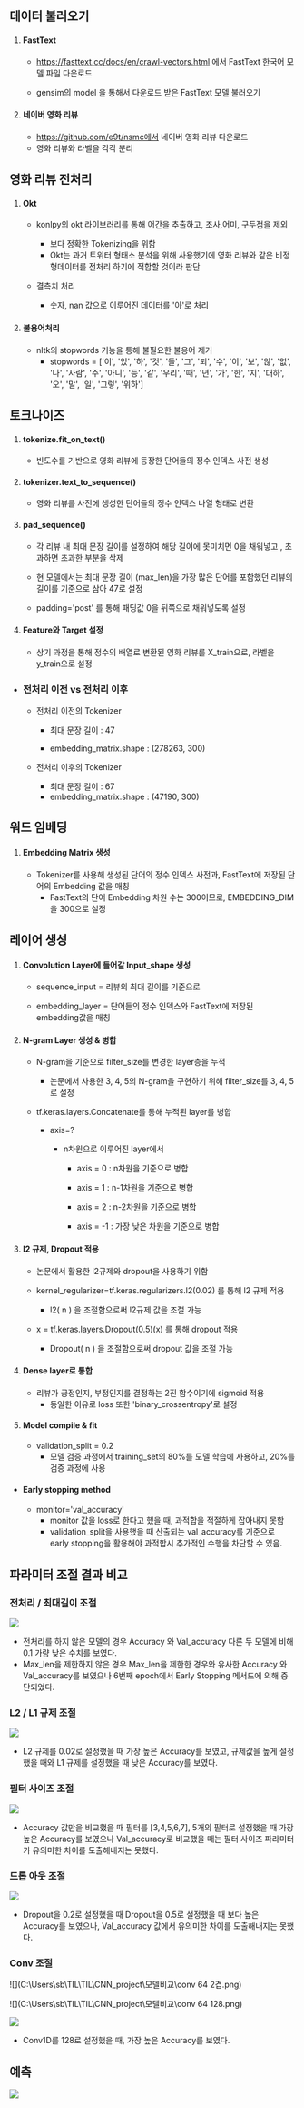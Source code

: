 ## 데이터 불러오기

1. #### FastText 

   - https://fasttext.cc/docs/en/crawl-vectors.html 에서 FastText 한국어 모델 파일 다운로드

   - gensim의 model 을 통해서 다운로드 받은 FastText 모델 불러오기

     

2. #### 네이버 영화 리뷰

   - https://github.com/e9t/nsmc에서 네이버 영화 리뷰 다운로드
   - 영화 리뷰와 라벨을 각각 분리



## 영화 리뷰 전처리

1. #### Okt

   - konlpy의 okt 라이브러리를 통해 어간을 추출하고, 조사,어미, 구두점을 제외
     - 보다 정확한 Tokenizing을 위함
     - Okt는 과거 트위터 형태소 분석을 위해 사용했기에 영화 리뷰와 같은 비정형데이터를 전처리 하기에 적합할 것이라 판단

   - 결측치 처리
     - 숫자, nan 값으로 이루어진 데이터를 '아'로 처리

       

2. #### 불용어처리

   - nltk의 stopwords 기능을 통해 불필요한 불용어 제거
     - stopwords = ['이', '있', '하', '것', '들', '그', '되', '수', '이', '보', '않', '없', '나', '사람', '주', '아니', '등', '같', '우리', '때', '년', '가', '한', '지', '대하', '오', '말', '일', '그렇', '위하']



## 토크나이즈

1. #### tokenize.fit_on_text() 

   - 빈도수를 기반으로 영화 리뷰에 등장한 단어들의 정수 인덱스 사전 생성

     

2. #### tokenizer.text_to_sequence()

   - 영화 리뷰를 사전에 생성한 단어들의 정수 인덱스 나열 형태로 변환 

     

3. #### pad_sequence()

   -  각 리뷰 내 최대 문장 길이를 설정하여 해당 길이에 못미치면 0을 채워넣고 , 초과하면 초과한 부분을 삭제

     - 현 모델에서는 최대 문장 길이 (max_len)을 가장 많은 단어를 포함했던 리뷰의 길이를 기준으로 삼아 47로 설정

     - padding='post' 를 통해 패딩값 0을 뒤쪽으로 채워넣도록 설정

       

4. #### Feature와 Target 설정

   - 상기 과정을 통해 정수의 배열로 변환된 영화 리뷰를 X_train으로, 라벨을 y_train으로 설정



- ### 전처리 이전 vs 전처리 이후

  - 전처리 이전의 Tokenizer

    - 최대 문장 길이 : 47 

    - embedding_matrix.shape :  (278263, 300)

  - 전처리 이후의 Tokenizer

    - 최대 문장 길이 : 67
    - embedding_matrix.shape :  (47190, 300)



## 워드 임베딩

1. #### Embedding Matrix 생성

   - Tokenizer를 사용해 생성된 단어의 정수 인덱스 사전과, FastText에 저장된 단어의 Embedding 값을 매칭
     - FastText의 단어 Embedding 차원 수는 300이므로, EMBEDDING_DIM을 300으로 설정



## 레이어 생성

1. #### Convolution Layer에 들어갈 Input_shape 생성

   - sequence_input = 리뷰의 최대 길이를 기준으로 

   - embedding_layer = 단어들의 정수 인덱스와 FastText에 저장된 embedding값을 매칭

     

2. #### N-gram Layer 생성 & 병합

   - N-gram을 기준으로 filter_size를 변경한 layer층을 누적

     - 논문에서 사용한 3, 4, 5의 N-gram을 구현하기 위해 filter_size를 3, 4, 5로 설정

   - tf.keras.layers.Concatenate를 통해 누적된 layer를 병합

     - axis=?

       - n차원으로 이루어진 layer에서

         -  axis = 0 : n차원을 기준으로 병합

         -  axis = 1 : n-1차원을 기준으로 병합

         -  axis = 2 :  n-2차원을 기준으로 병합

         -  axis = -1 : 가장 낮은 차원을 기준으로 병합

           

3. #### l2 규제, Dropout 적용

   - 논문에서 활용한 l2규제와 dropout을 사용하기 위함

   - kernel_regularizer=tf.keras.regularizers.l2(0.02) 를 통해 l2 규제 적용

     - l2( n ) 을 조절함으로써 l2규제 값을 조절 가능

   - x = tf.keras.layers.Dropout(0.5)(x) 를 통해 dropout 적용

     - Dropout( n ) 을 조절함으로써 dropout 값을 조절 가능

       

4. #### Dense layer로 통합

   - 리뷰가 긍정인지, 부정인지를 결정하는 2진 함수이기에 sigmoid 적용
     - 동일한 이유로 loss 또한 'binary_crossentropy'로 설정

   

5. #### Model compile & fit

   - validation_split = 0.2
     - 모델 검증 과정에서 training_set의 80%를 모델 학습에 사용하고, 20%를 검증 과정에 사용



- #### Early stopping method
  - monitor='val_accuracy'
    - monitor 값을 loss로 한다고 했을 때, 과적합을 적절하게 잡아내지 못함
    - validation_split을 사용했을 때 산출되는 val_accuracy를 기준으로 early stopping을 활용해야 과적합시 추가적인 수행을 차단할 수 있음.



## 파라미터 조절 결과 비교



### 전처리 / 최대길이 조절

![](./images/최대길이조절.png)

- 전처리를 하지 않은 모델의 경우 Accuracy 와 Val_accuracy 다른 두 모델에 비해 0.1 가량 낮은 수치를 보였다.
- Max_len을 제한하지 않은 경우 Max_len을 제한한 경우와 유사한 Accuracy 와 Val_accuracy를 보였으나 6번째 epoch에서 Early Stopping 메서드에 의해 중단되었다.



### L2 / L1 규제 조절

![](C:\Users\sb\TIL\TIL\CNN_project\모델비교\규제조절2.png)

- L2 규제를 0.02로 설정했을 때 가장 높은 Accuracy를 보였고, 규제값을 높게 설정했을 때와 L1 규제를 설정했을 때 낮은 Accuracy를 보였다.



### 필터 사이즈 조절

![](C:\Users\sb\TIL\TIL\CNN_project\모델비교\필터사이즈조절2.png)

- Accuracy 값만을 비교했을 때 필터를 [3,4,5,6,7], 5개의 필터로 설정했을 때 가장 높은 Accuracy를 보였으나 Val_accuracy로 비교했을 때는 필터 사이즈 파라미터가 유의미한 차이를 도출해내지는 못했다.



### 드롭 아웃 조절

![](C:\Users\sb\TIL\TIL\CNN_project\모델비교\드롭아웃조절2.png)



- Dropout을 0.2로 설정했을 때 Dropout을 0.5로 설정했을 때 보다 높은 Accuracy를 보였으나,  Val_accuracy 값에서 유의미한 차이를 도출해내지는 못했다.



### Conv 조절

![](C:\Users\sb\TIL\TIL\CNN_project\모델비교\conv 64 2겹.png)

![](C:\Users\sb\TIL\TIL\CNN_project\모델비교\conv 64 128.png)



![](C:\Users\sb\TIL\TIL\CNN_project\모델비교\Conv조절2.png)

- Conv1D를 128로 설정했을 때, 가장 높은 Accuracy를 보였다.



## 예측

![](C:\Users\sb\TIL\TIL\CNN_project\모델비교\예측치.png)
